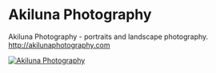 # Akiluna Photography

Akiluna Photography - portraits and landscape photography. http://akilunaphotography.com

[![Akiluna Photography](https://s3-us-west-2.amazonaws.com/akilunaphotography/AkilunaPhotography.PNG "Website")](http://akilunaphotography.com)